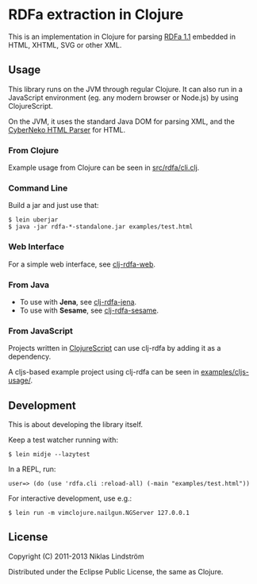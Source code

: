 # RDFa extraction in Clojure

This is an implementation in Clojure for parsing [RDFa 1.1](http://rdfa.info/)
embedded in HTML, XHTML, SVG or other XML.

## Usage

This library runs on the JVM through regular Clojure. It can also run in a
JavaScript environment (eg. any modern browser or Node.js) by using
ClojureScript.

On the JVM, it uses the standard Java DOM for parsing XML, and the [CyberNeko
HTML Parser](http://nekohtml.sourceforge.net/) for HTML.

###  From Clojure

Example usage from Clojure can be seen in
[src/rdfa/cli.clj](https://github.com/niklasl/clj-rdfa/blob/master/src/rdfa/cli.clj).

### Command Line

Build a jar and just use that:

    $ lein uberjar
    $ java -jar rdfa-*-standalone.jar examples/test.html

### Web Interface

For a simple web interface, see [clj-rdfa-web](https://github.com/niklasl/clj-rdfa-web).

### From Java

* To use with **Jena**, see [clj-rdfa-jena](https://github.com/niklasl/clj-rdfa-jena).
* To use with **Sesame**, see [clj-rdfa-sesame](https://github.com/niklasl/clj-rdfa-sesame).

### From JavaScript

Projects written in [ClojureScript](https://github.com/clojure/clojurescript)
can use clj-rdfa by adding it as a dependency.

A cljs-based example project using clj-rdfa can be seen in
[examples/cljs-usage/](https://github.com/niklasl/clj-rdfa/tree/master/examples/cljs-usage/).

## Development

This is about developing the library itself.

Keep a test watcher running with:

    $ lein midje --lazytest

In a REPL, run:

    user=> (do (use 'rdfa.cli :reload-all) (-main "examples/test.html"))

For interactive development, use e.g.:

    $ lein run -m vimclojure.nailgun.NGServer 127.0.0.1

## License

Copyright (C) 2011-2013 Niklas Lindström

Distributed under the Eclipse Public License, the same as Clojure.

